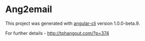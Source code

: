 # Ang2email

This project was generated with [angular-cli](https://github.com/angular/angular-cli) version 1.0.0-beta.9.

For further details - http://tphangout.com/?p=374
